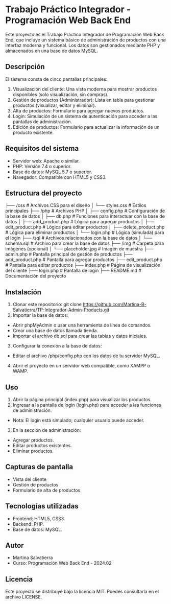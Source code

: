 # Trabajo Práctico Integrador - Programación Web Back End
Este proyecto es el Trabajo Práctico Integrador de Programación Web Back End, que incluye un sistema básico de administración de productos con una interfaz moderna y funcional. 
Los datos son gestionados mediante PHP y almacenados en una base de datos MySQL.

## Descripción
El sistema consta de cinco pantallas principales:
1. Visualización del cliente: Una vista moderna para mostrar productos disponibles (solo visualización, sin compras).
2. Gestión de productos (Administrador): Lista en tabla para gestionar productos (visualizar, editar y eliminar).
3. Alta de productos: Formulario para agregar nuevos productos.
4. Login: Simulación de un sistema de autenticación para acceder a las pantallas de administración.
5. Edición de productos: Formulario para actualizar la información de un producto existente.

## Requisitos del sistema
- Servidor web: Apache o similar.
- PHP: Versión 7.4 o superior.
- Base de datos: MySQL 5.7 o superior.
- Navegador: Compatible con HTML5 y CSS3.

## Estructura del proyecto
├── /css                     # Archivos CSS para el diseño
│   └── styles.css           # Estilos principales
├── /php                     # Archivos PHP
│   ├── config.php           # Configuración de la base de datos
│   ├── db.php               # Funciones para interactuar con la base de datos
│   ├── add_product.php      # Lógica para agregar productos
│   ├── edit_product.php     # Lógica para editar productos
│   ├── delete_product.php   # Lógica para eliminar productos
│   └── login.php            # Lógica (simulada) para el login
├── /sql                     # Archivos relacionados con la base de datos
│   └── schema.sql           # Archivo para crear la base de datos
├── /img                     # Carpeta para imágenes (opcional)
│   └── placeholder.jpg      # Imagen de muestra
├── admin.php                # Pantalla principal de gestión de productos
├── add_product.php          # Pantalla para agregar productos
├── edit_product.php         # Pantalla para editar productos
├── index.php                # Página de visualización del cliente
├── login.php                # Pantalla de login
├── README.md                # Documentación del proyecto

## Instalación
1. Clonar este repositorio: git clone https://github.com/Martina-B-Salvatierra/TP-Integrador-Admin-Products.git
2. Importar la base de datos:
- Abrir phpMyAdmin o usar una herramienta de línea de comandos.
- Crear una base de datos llamada tienda.
- Importar el archivo db.sql para crear las tablas y datos iniciales.
3. Configurar la conexión a la base de datos:
- Editar el archivo /php/config.php con los datos de tu servidor MySQL.
4. Abrir el proyecto en un servidor web compatible, como XAMPP o WAMP.

## Uso
1. Abrir la página principal (index.php) para visualizar los productos.
2. Ingresar a la pantalla de login (login.php) para acceder a las funciones de administración.
- Nota: El login está simulado; cualquier usuario puede acceder.
3. En la sección de administración:
- Agregar productos.
- Editar productos existentes.
- Eliminar productos.

## Capturas de pantalla
- Vista del cliente 
- Gestión de productos
- Formulario de alta de productos

## Tecnologías utilizadas
- Frontend: HTML5, CSS3.
- Backend: PHP.
- Base de datos: MySQL.

## Autor
- Martina Salvatierra
- Curso: Programación Web Back End - 2024.02

## Licencia
Este proyecto se distribuye bajo la licencia MIT. Puedes consultarla en el archivo LICENSE.